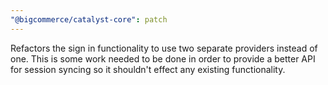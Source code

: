 ```yaml
---
"@bigcommerce/catalyst-core": patch
---
```


Refactors the sign in functionality to use two separate providers instead of one. This is some work needed to be done in order to provide a better API for session syncing so it shouldn't effect any existing functionality.
